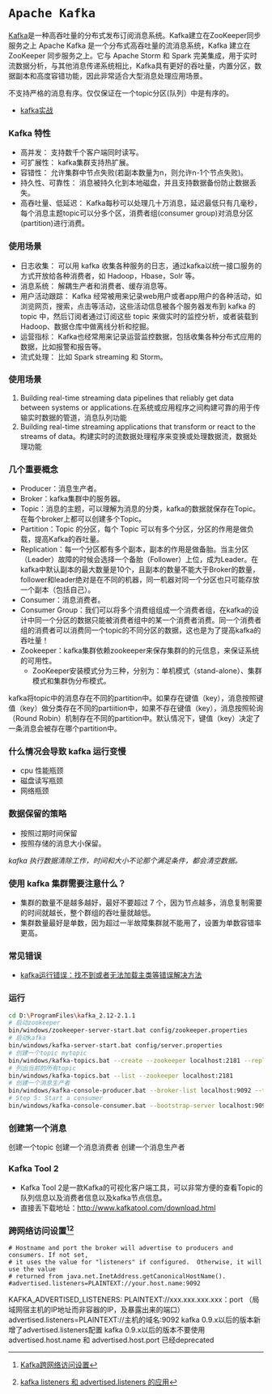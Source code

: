 # `Apache Kafka`
<!-- @author DHJT 2018-11-23 -->
[Kafka](http://kafka.apache.org/)是一种高吞吐量的分布式发布订阅消息系统。Kafka建立在ZooKeeper同步服务之上
Apache Kafka 是一个分布式高吞吐量的流消息系统，Kafka 建立在 ZooKeeper 同步服务之上。它与 Apache Storm 和 Spark 完美集成，用于实时流数据分析，与其他消息传递系统相比，Kafka具有更好的吞吐量，内置分区，数据副本和高度容错功能，因此非常适合大型消息处理应用场景。

不支持严格的消息有序。仅仅保证在一个topic分区(队列）中是有序的。

- [kafka实战][kafka实战]

### Kafka 特性
- 高并发： 支持数千个客户端同时读写。
- 可扩展性： kafka集群支持热扩展。
- 容错性： 允许集群中节点失败(若副本数量为n，则允许n-1个节点失败)。
- 持久性、可靠性： 消息被持久化到本地磁盘，并且支持数据备份防止数据丢失。
- 高吞吐量、低延迟： Kafka每秒可以处理几十万消息，延迟最低只有几毫秒，每个消息主题topic可以分多个区，消费者组(consumer group)对消息分区(partition)进行消费。

### 使用场景
- 日志收集： 可以用 kafka 收集各种服务的日志，通过kafka以统一接口服务的方式开放给各种消费者，如 Hadoop，Hbase，Solr 等。
- 消息系统： 解耦生产者和消费者、缓存消息等。
- 用户活动跟踪： Kafka 经常被用来记录web用户或者app用户的各种活动，如浏览网页，搜索，点击等活动，这些活动信息被各个服务器发布到 kafka 的 topic 中，然后订阅者通过订阅这些 topic 来做实时的监控分析，或者装载到 Hadoop、数据仓库中做离线分析和挖掘。
- 运营指标： Kafka也经常用来记录运营监控数据，包括收集各种分布式应用的数据，比如报警和报告等。
- 流式处理： 比如 Spark streaming 和 Storm。

### 使用场景
1. Building real-time streaming data pipelines that reliably get data between systems or applications.在系统或应用程序之间构建可靠的用于传输实时数据的管道，消息队列功能
2. Building real-time streaming applications that transform or react to the streams of data。构建实时的流数据处理程序来变换或处理数据流，数据处理功能

### 几个重要概念
- Producer：消息生产者。
- Broker：kafka集群中的服务器。
- Topic：消息的主题，可以理解为消息的分类，kafka的数据就保存在Topic。在每个broker上都可以创建多个Topic。
- Partition：Topic 的分区，每个 Topic 可以有多个分区，分区的作用是做负载，提高Kafka的吞吐量。
- Replication：每一个分区都有多个副本，副本的作用是做备胎。当主分区（Leader）故障的时候会选择一个备胎（Follower）上位，成为Leader。在kafka中默认副本的最大数量是10个，且副本的数量不能大于Broker的数量，follower和leader绝对是在不同的机器，同一机器对同一个分区也只可能存放一个副本（包括自己）。
- Consumer：消息消费者。
- Consumer Group：我们可以将多个消费组组成一个消费者组，在kafka的设计中同一个分区的数据只能被消费者组中的某一个消费者消费。同一个消费者组的消费者可以消费同一个topic的不同分区的数据，这也是为了提高kafka的吞吐量！
- Zookeeper：kafka集群依赖zookeeper来保存集群的的元信息，来保证系统的可用性。
    + ZooKeeper安装模式分为三种，分别为：单机模式（stand-alone）、集群模式和集群伪分布模式。

kafka将topic中的消息存在不同的partition中。如果存在键值（key），消息按照键值（key）做分类存在不同的partiition中，如果不存在键值（key），消息按照轮询（Round Robin）机制存在不同的partition中。默认情况下，键值（key）决定了一条消息会被存在哪个partition中。

### 什么情况会导致 kafka 运行变慢
- cpu 性能瓶颈
- 磁盘读写瓶颈
- 网络瓶颈

### 数据保留的策略
- 按照过期时间保留
- 按照存储的消息大小保留。

*kafka 执行数据清除工作，时间和大小不论那个满足条件，都会清空数据。*

### 使用 kafka 集群需要注意什么？
- 集群的数量不是越多越好，最好不要超过 7 个，因为节点越多，消息复制需要的时间就越长，整个群组的吞吐量就越低。
- 集群数量最好是单数，因为超过一半故障集群就不能用了，设置为单数容错率更高。

### 常见错误
- [kafka运行错误：找不到或者无法加载主类等错误解决方法][1]

### 运行
```sh
cd D:\ProgramFiles\kafka_2.12-2.1.1
# 启动zookeeper
bin/windows/zookeeper-server-start.bat config/zookeeper.properties
# 启动kafka
bin/windows/kafka-server-start.bat config/server.properties
# 创建一个topic mytopic
bin/windows/kafka-topics.bat --create --zookeeper localhost:2181 --replication-factor 1 --partitions 1 --topic mytopic
# 列出当前的所有topic
bin/windows/kafka-topics.bat --list --zookeeper localhost:2181
# 创建一个消息生产者
bin/windows/kafka-console-producer.bat --broker-list localhost:9092 --topic mytopic
# Step 5: Start a consumer
bin/windows/kafka-console-consumer.bat --bootstrap-server localhost:9092 --topic mytopic --from-beginning
```

### 创建第一个消息
创建一个topic
创建一个消息消费者
创建一个消息生产者

### Kafka Tool 2
- Kafka Tool 2是一款Kafka的可视化客户端工具，可以非常方便的查看Topic的队列信息以及消费者信息以及kafka节点信息。
- 直接丢下载地址：http://www.kafkatool.com/download.html

### 跨网络访问设置[^1][^2]
```
# Hostname and port the broker will advertise to producers and consumers. If not set, 
# it uses the value for "listeners" if configured.  Otherwise, it will use the value
# returned from java.net.InetAddress.getCanonicalHostName().
#advertised.listeners=PLAINTEXT://your.host.name:9092
```
KAFKA_ADVERTISED_LISTENERS: PLAINTEXT://xxx.xxx.xxx.xxx：port （局域网宿主机的IP地址而非容器的IP，及暴露出来的端口）
advertised.listeners=PLAINTEXT://主机的域名:9092
kafka 0.9.x以后的版本新增了advertised.listeners配置
kafka 0.9.x以后的版本不要使用 advertised.host.name 和 advertised.host.port 已经deprecated


[kafka实战]: https://www.cnblogs.com/hei12138/p/7805475.html 'kafka实战'
[kafka-0.10-demo]: https://gitee.com/wsmd/kafka-0.10-demo '王思密达/kafka-0.10-demo'
[1]: https://blog.csdn.net/u010513487/article/details/79483860 'kafka运行错误：找不到或者无法加载主类等错误解决方法'
[2]: http://www.kafka.cc/ 'Kafka网站——趣谈kafka'
[3]: https://www.jianshu.com/c/0c9d83802b0c 'Spring-Kafka史上最强入门教程'

[^1]: [Kafka跨网络访问设置](https://www.cnblogs.com/cf532088799/p/7425021.html)
[^2]: [kafka listeners 和 advertised.listeners 的应用](https://segmentfault.com/a/1190000020715650?utm_source=tag-newest)